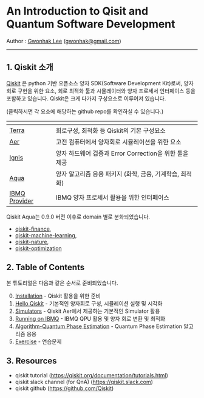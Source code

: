 # An Introduction to Qisit and Quantum Software Development

Author : [Gwonhak Lee](https://github.com/snow0369) (gwonhak@gmail.com)

-----
## 1. Qiskit 소개
  [Qiskit](https://github.com/Qiskit/qiskit) 은 python 기반 오픈소스 양자 SDK(Software Development Kit)로써, 양자회로 구현을 위한 요소, 회로 최적화 툴과
시뮬레이터와 양자 프로세서 인터페이스 등을 포함하고 있습니다. Qiskit은 크게 다가지 구성요소로 이루어져 있습니다.

(클릭하시면 각 요소에 해당하는 github repo를 확인하실 수 있습니다.)

| <!-- -->    | <!-- -->    |
|-------------|-------------|
| [Terra](https://github.com/Qiskit/qiskit-terra) | 회로구성, 최적화 등 Qiskit의 기본 구성요소 |
| [Aer](https://github.com/Qiskit/qiskit-aer) | 고전 컴퓨터에서 양자회로 시뮬레이션을 위한 요소 |
| [Ignis](https://github.com/Qiskit/qiskit-ignis) | 양자 하드웨어 검증과 Error Correction을 위한 툴을 제공 |
| [Aqua](https://github.com/Qiskit/qiskit-aqua) | 양자 알고리즘 응용 패키지 (화학, 금융, 기계학습, 최적화) |
| [IBMQ Provider](https://github.com/Qiskit/qiskit-ibmq-provider) | IBMQ 양자 프로세서 활용을 위한 인터페이스 |


Qiskit Aqua는 0.9.0 버전 이후로 domain 별로 분화되었습니다.

- [qiskit-finance](https://github.com/Qiskit/qiskit-finance/),
- [qiskit-machine-learning](https://github.com/Qiskit/qiskit-machine-learning/),
- [qiskit-nature](https://github.com/Qiskit/qiskit-nature/),
- [qiskit-optimization](https://github.com/Qiskit/qiskit-optimization/)


## 2. Table of Contents

 본 튜토리얼은 다음과 같은 순서로 준비되었습니다.

0. [Installation](./0_Installation.pdf) - Qiskit 활용을 위한 준비
1. [Hello Qiskit](./1_hello_qiskit.ipynb) - 기본적인 양자회로 구성, 시뮬레이션 실행 및 시각화
2. [Simulators](./2_simulators.ipynb) - Qiskit Aer에서 제공하는 기본적인 Simulator 활용
3. [Running on IBMQ](./3_running_on_IBMQ.ipynb) - IBMQ QPU 활용 및 양자 회로 변환 및 최적화
4. [Algorithm-Quantum Phase Estimation](./4_application.ipynb) - Quantum Phase Estimation 알고리즘 응용
5. [Exercise](./5_exercises.ipynb) - 연습문제


## 3. Resources
- qiskit tutorial (https://qiskit.org/documentation/tutorials.html)
- qiskit slack channel (for QnA) (https://qiskit.slack.com)
- qiskit github (https://github.com/Qiskit)
